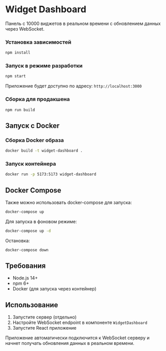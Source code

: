 # Widget Dashboard

Панель с 10000 виджетов в реальном времени с обновлением данных через WebSocket.

### Установка зависимостей

```bash
npm install
```

### Запуск в режиме разработки

```bash
npm start
```

Приложение будет доступно по адресу: `http://localhost:3000`

### Сборка для продакшена

```bash
npm run build
```

## Запуск с Docker

### Сборка Docker образа

```bash
docker build -t widget-dashboard .
```

### Запуск контейнера

```bash
docker run -p 5173:5173 widget-dashboard
```


## Docker Compose

Также можно использовать docker-compose для запуска:

```bash
docker-compose up
```

Для запуска в фоновом режиме:
```bash
docker-compose up -d
```

Остановка:
```bash
docker-compose down
```

## Требования

- Node.js 14+
- npm 6+
- Docker (для запуска через контейнер)

## Использование

1. Запустите сервер (отдельно)
2. Настройте WebSocket endpoint в компоненте `WidgetDashboard`
3. Запустите React приложение

Приложение автоматически подключится к WebSocket серверу и начнет получать обновления данных в реальном времени.